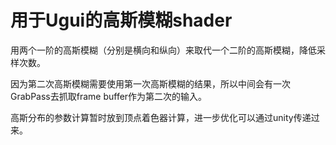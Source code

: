 用于Ugui的高斯模糊shader
=========

用两个一阶的高斯模糊（分别是横向和纵向）来取代一个二阶的高斯模糊，降低采样次数。

因为第二次高斯模糊需要使用第一次高斯模糊的结果，所以中间会有一次GrabPass去抓取frame buffer作为第二次的输入。

高斯分布的参数计算暂时放到顶点着色器计算，进一步优化可以通过unity传递过来。

